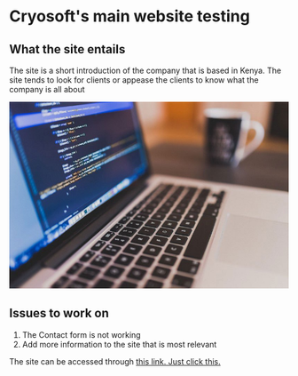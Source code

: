 # Cryosoft's main website testing

## What the site entails
The site is a short introduction of the company that is based in Kenya. The site tends to look for clients or appease the clients to know what the company is all about

![A picture on the site](/images/pic2.jpg)

## Issues to work on
1. The Contact form is not working
2. Add more information to the site that is most relevant

The site can be accessed through [this link. Just click this.](http://www.cryosoft.co.ke/Trial)

